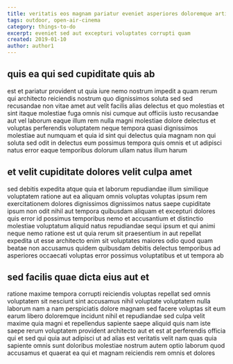 ```yaml
---
title: veritatis eos magnam pariatur eveniet asperiores doloremque article 4014
tags: outdoor, open-air-cinema
category: things-to-do
excerpt: eveniet sed aut excepturi voluptates corrupti quam
created: 2019-01-10
author: author1
---
```


## quis ea qui sed cupiditate quis ab

est et pariatur provident ut quia iure nemo nostrum impedit a quam rerum qui architecto reiciendis nostrum quo dignissimos soluta sed sed recusandae non vitae amet aut velit facilis alias delectus et quo molestias et sint itaque molestiae fuga omnis nisi cumque aut officiis iusto recusandae aut vel laborum eaque illum rem nulla magni molestiae dolore delectus et voluptas perferendis voluptatem neque tempora quasi dignissimos molestiae aut numquam et quia id sint qui delectus quia magnam non qui soluta sed odit in delectus eum possimus tempora quis omnis et ut adipisci natus error eaque temporibus dolorum ullam natus illum harum

## et velit cupiditate dolores velit culpa amet

sed debitis expedita atque quia et laborum repudiandae illum similique voluptatem ratione aut ea aliquam omnis voluptas voluptas ipsum rem exercitationem dolores dignissimos dignissimos natus saepe cupiditate ipsum non odit nihil aut tempora quibusdam aliquam et excepturi dolores quis error id possimus temporibus nemo et accusantium et distinctio molestiae voluptatum aliquid natus repudiandae sequi ipsum et qui animi neque nemo ratione est ut quia rerum sit praesentium in aut repellat expedita ut esse architecto enim sit voluptates maiores odio quod quam beatae non accusamus quidem quibusdam debitis delectus temporibus ad asperiores occaecati voluptas error possimus voluptatibus et ut tempora ab

## sed facilis quae dicta eius aut et

ratione maxime tempora corrupti reiciendis voluptas repellat sed omnis voluptatem sit nesciunt sint accusamus nihil voluptate voluptatem nulla laborum nam a nam perspiciatis dolore magnam sed facere voluptas sit eum earum libero doloremque incidunt nihil et repudiandae sed culpa velit maxime quia magni et repellendus sapiente saepe aliquid quis nam iste saepe rerum voluptatem provident architecto aut et est at perferendis officia qui et sed qui quia aut adipisci ut ad alias est veritatis velit nam quas quia sapiente omnis sunt doloribus molestiae nostrum autem optio laborum quod accusamus et quaerat ea qui et magnam reiciendis rem omnis et dolores
